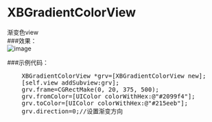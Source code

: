 # XBGradientColorView
渐变色view<br/>
###效果：<br/>
![image](https://github.com/huisedediao/XBGradientColorView/raw/master/showNew.png)<br/>


###示例代码：
<pre>
    XBGradientColorView *grv=[XBGradientColorView new];
    [self.view addSubview:grv];
    grv.frame=CGRectMake(0, 20, 375, 500);
    grv.fromColor=[UIColor colorWithHex:@"#2099f4"];
    grv.toColor=[UIColor colorWithHex:@"#215eeb"];
    grv.direction=0;//设置渐变方向
</pre>
